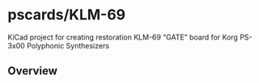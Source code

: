 # pscards/KLM-69
KiCad project for creating restoration KLM-69 “GATE” board for Korg PS-3x00 Polyphonic Synthesizers

## Overview


